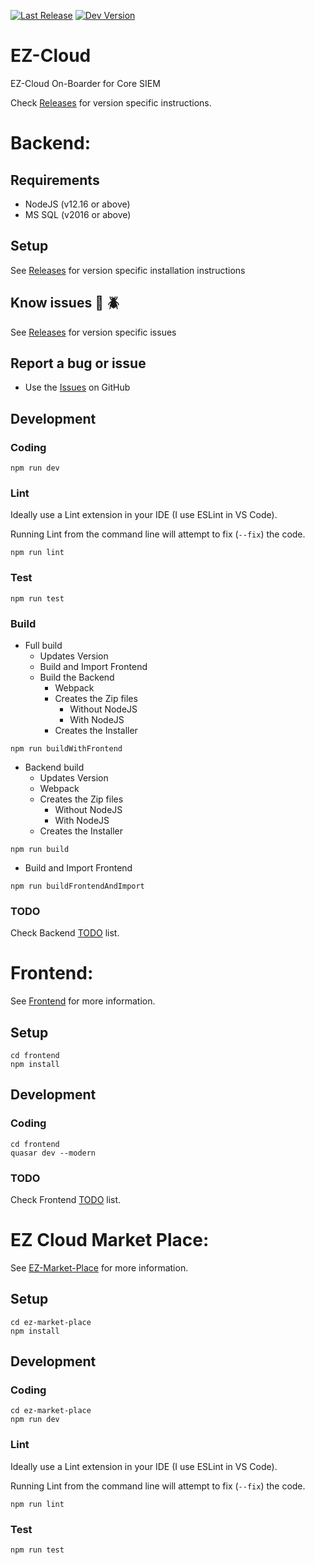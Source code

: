 [![Last Release](https://badgen.net/badge/release/v0.8.5-0.8.7/green)](https://github.com/logrhythm/EZ-Cloud/releases)
[![Dev Version](https://badgen.net/badge/dev/v0.9/orange)](https://github.com/logrhythm/EZ-Cloud/tree/v0.9)

# EZ-Cloud
 EZ-Cloud On-Boarder for Core SIEM

Check [Releases](https://github.com/logrhythm/EZ-Cloud/releases) for version specific instructions.

# Backend:

## Requirements
- NodeJS (v12.16 or above)
- MS SQL (v2016 or above)

## Setup
See [Releases](https://github.com/logrhythm/EZ-Cloud/releases) for version specific installation instructions

## Know issues :bug: :beetle:
See [Releases](https://github.com/logrhythm/EZ-Cloud/releases) for version specific issues

## Report a bug or issue
- Use the [Issues](https://github.com/logrhythm/EZ-Cloud/issues) on GitHub

## Development

### Coding

```
npm run dev
```

### Lint

Ideally use a Lint extension in your IDE (I use ESLint in VS Code).

Running Lint from the command line will attempt to fix (`--fix`) the code.
```
npm run lint
```

### Test

```
npm run test
```

### Build

- Full build
  - Updates Version
  - Build and Import Frontend
  - Build the Backend
    - Webpack
    - Creates the Zip files
      - Without NodeJS
      - With NodeJS
    - Creates the Installer
```
npm run buildWithFrontend
```

- Backend build
  - Updates Version
  - Webpack
  - Creates the Zip files
    - Without NodeJS
    - With NodeJS
  - Creates the Installer
```
npm run build
```

- Build and Import Frontend
```
npm run buildFrontendAndImport
```

### TODO
Check Backend [TODO](TODO.md) list.

# Frontend:

See [Frontend](frontend/) for more information.

## Setup

```
cd frontend
npm install
```

## Development

### Coding

```
cd frontend
quasar dev --modern
```
### TODO

Check Frontend [TODO](frontend/TODO.md) list.

# EZ Cloud Market Place:

See [EZ-Market-Place](ez-market-place/) for more information.

## Setup

```
cd ez-market-place
npm install
```

## Development

### Coding

```
cd ez-market-place
npm run dev
```

### Lint

Ideally use a Lint extension in your IDE (I use ESLint in VS Code).

Running Lint from the command line will attempt to fix (`--fix`) the code.
```
npm run lint
```

### Test

```
npm run test
```
